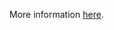 More information [here](https://docs.prismacloud.io/en/enterprise-edition/policy-reference/azure-policies/azure-networking-policies/bc-azure-239).
